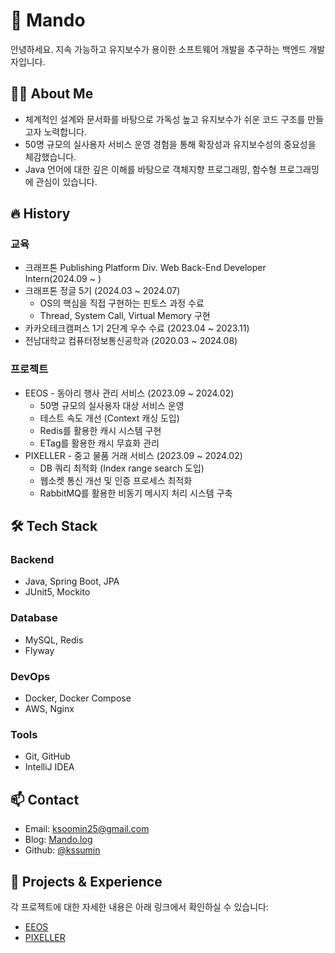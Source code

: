 # 🥟 Mando

안녕하세요. 지속 가능하고 유지보수가 용이한 소프트웨어 개발을 추구하는 백엔드 개발자입니다.

## 👩‍💻 About Me

* 체계적인 설계와 문서화를 바탕으로 가독성 높고 유지보수가 쉬운 코드 구조를 만들고자 노력합니다.
* 50명 규모의 실사용자 서비스 운영 경험을 통해 확장성과 유지보수성의 중요성을 체감했습니다.
* Java 언어에 대한 깊은 이해를 바탕으로 객체지향 프로그래밍, 함수형 프로그래밍에 관심이 있습니다.

## 🔥 History

### 교육
* 크래프톤 Publishing Platform Div. Web Back-End Developer Intern(2024.09 ~ )
* 크래프톤 정글 5기 (2024.03 ~ 2024.07)
  * OS의 핵심을 직접 구현하는 핀토스 과정 수료
  * Thread, System Call, Virtual Memory 구현
* 카카오테크캠퍼스 1기 2단계 우수 수료 (2023.04 ~ 2023.11)
* 전남대학교 컴퓨터정보통신공학과 (2020.03 ~ 2024.08)

### 프로젝트
* EEOS - 동아리 행사 관리 서비스 (2023.09 ~ 2024.02)
  * 50명 규모의 실사용자 대상 서비스 운영
  * 테스트 속도 개선 (Context 캐싱 도입)
  * Redis를 활용한 캐시 시스템 구현
  * ETag를 활용한 캐시 무효화 관리
* PIXELLER - 중고 물품 거래 서비스 (2023.09 ~ 2024.02)
  * DB 쿼리 최적화 (Index range search 도입)
  * 웹소켓 통신 개선 및 인증 프로세스 최적화
  * RabbitMQ를 활용한 비동기 메시지 처리 시스템 구축

## 🛠 Tech Stack

### Backend
* Java, Spring Boot, JPA
* JUnit5, Mockito

### Database
* MySQL, Redis
* Flyway

### DevOps
* Docker, Docker Compose
* AWS, Nginx

### Tools
* Git, GitHub
* IntelliJ IDEA

## 📫 Contact
* Email: ksoomin25@gmail.com
* Blog: [Mando.log](https://blog.url)
* Github: [@kssumin](https://github.com/kssumin)

## 📝 Projects & Experience

각 프로젝트에 대한 자세한 내용은 아래 링크에서 확인하실 수 있습니다:
* [EEOS](https://github.com/kssumin/EEOS-BE)
* [PIXELLER](https://github.com/Jungle-Team3-Olympus/pixeller)